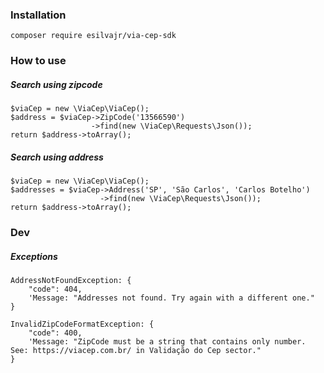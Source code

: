 ### Installation

```
composer require esilvajr/via-cep-sdk
```

### How to use

##### Search using zipcode
```
$viaCep = new \ViaCep\ViaCep();
$address = $viaCep->ZipCode('13566590')
                  ->find(new \ViaCep\Requests\Json());
return $address->toArray();

```

##### Search using address
```
$viaCep = new \ViaCep\ViaCep();
$addresses = $viaCep->Address('SP', 'São Carlos', 'Carlos Botelho')
                    ->find(new \ViaCep\Requests\Json());
return $address->toArray();
```

### Dev

##### Exceptions

```
AddressNotFoundException: {
    "code": 404,
    'Message: "Addresses not found. Try again with a different one."
}

InvalidZipCodeFormatException: {
    "code": 400,
    'Message: "ZipCode must be a string that contains only number. See: https://viacep.com.br/ in Validação do Cep sector."
}

```

